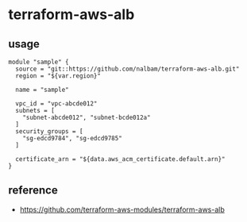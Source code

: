 # terraform-aws-alb

## usage
```
module "sample" {
  source = "git::https://github.com/nalbam/terraform-aws-alb.git"
  region = "${var.region}"

  name = "sample"

  vpc_id = "vpc-abcde012"
  subnets = [
    "subnet-abcde012", "subnet-bcde012a"
  ]
  security_groups = [
    "sg-edcd9784", "sg-edcd9785"
  ]

  certificate_arn = "${data.aws_acm_certificate.default.arn}"
}
```

## reference
* https://github.com/terraform-aws-modules/terraform-aws-alb
